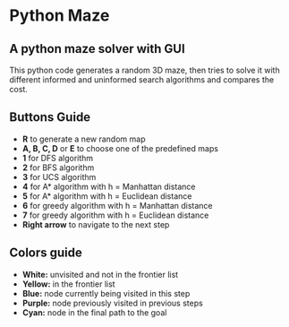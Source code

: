 # Python Maze
## A python maze solver with GUI

This python code generates a random 3D maze, then tries to solve it with different informed and uninformed search algorithms and compares the cost.

## Buttons Guide
* **R** to generate a new random map
* **A, B, C, D** or **E** to choose one of the predefined maps
* **1** for DFS algorithm
* **2** for BFS algorithm
* **3** for UCS algorithm
* **4** for A* algorithm with h = Manhattan distance
* **5** for A* algorithm with h = Euclidean distance
* **6** for greedy algorithm with h = Manhattan distance
* **7** for greedy algorithm with h = Euclidean distance
* **Right arrow** to navigate to the next step

## Colors guide
* **White:** unvisited and not in the frontier list
* **Yellow:** in the frontier list
* **Blue:** node currently being visited in this step
* **Purple:** node previously visited in previous steps
* **Cyan:** node in the final path to the goal
